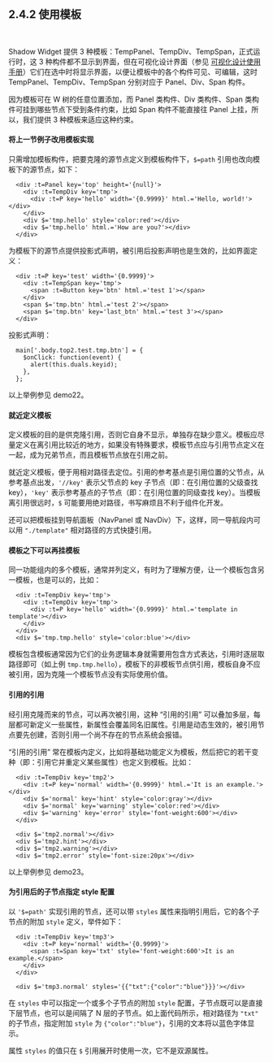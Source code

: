 2.4.2 使用模板
---------------

&nbsp;

Shadow Widget 提供 3 种模板：TempPanel、TempDiv、TempSpan，正式运行时，这 3 种构件都不显示到界面，但在可视化设计界面（参见 [可视化设计使用手册](#5.)）它们在选中时将显示界面，以便让模板中的各个构件可见、可编辑，这时 TempPanel、TempDiv、TempSpan 分别对应于 Panel、Div、Span 构件。

因为模板可在 W 树的任意位置添加，而 Panel 类构件、Div 类构件、Span 类构件可挂到哪些节点下受到条件约束，比如 Span 构件不能直接往 Panel 上挂，所以，我们提供 3 种模板来适应这种约束。

#### 将上一节例子改用模板实现

只需增加模板构件，把要克隆的源节点定义到模板构件下，`$=path` 引用也改向模板下的源节点，如下：

```
  <div :t=Panel key='top' height='{null}'>
    <div :t=TempDiv key='tmp'>
      <div :t=P key='hello' width='{0.9999}' html.='Hello, world!'></div>
    </div>
    <div $='tmp.hello' style='color:red'></div>
    <div $='tmp.hello' html.='How are you?'></div>
  </div>
```

为模板下的源节点提供投影式声明，被引用后投影声明也是生效的，比如界面定义：

```
  <div :t=P key='test' width='{0.9999}'>
    <div :t=TempSpan key='tmp'>
      <span :t=Button key='btn' html.='test 1'></span>
    </div>
    <span $='tmp.btn' html.='test 2'></span>
    <span $='tmp.btn' key='last_btn' html.='test 3'></span>
  </div>
```

投影式声明：

```
  main['.body.top2.test.tmp.btn'] = {
    $onClick: function(event) {
      alert(this.duals.keyid);
    },
  };
```

以上举例参见 demo22。

#### 就近定义模板

定义模板的目的是供克隆引用，否则它自身不显示，单独存在缺少意义。模板应尽量定义在离引用比较近的地方，如果没有特殊要求，模板节点应与引用节点定义在一起，成为兄弟节点，而且模板节点放在引用之前。

就近定义模板，便于用相对路径去定位。引用的参考基点是引用位置的父节点，从参考基点出发，`'//key'` 表示父节点的 key 子节点（即：在引用位置的父级查找 key），`'key'` 表示参考基点的子节点（即：在引用位置的同级查找 key）。当模板离引用很远时，`$` 可能要用绝对路径，书写麻烦且不利于组件化开发。

还可以把模板挂到导航面板（NavPanel 或 NavDiv）下，这样，同一导航段内可以用 `"./template"` 相对路径的方式快捷引用。

#### 模板之下可以再挂模板

同一功能组内的多个模板，通常并列定义，有时为了理解方便，让一个模板包含另一模板，也是可以的，比如：

```
  <div :t=TempDiv key='tmp'>
    <div :t=TempDiv key='tmp'>
      <div :t=P key='hello' width='{0.9999}' html.='template in template'></div>
    </div>
  </div>
  <div $='tmp.tmp.hello' style='color:blue'></div>
```

模板包含模板通常因为它们的业务逻辑本身就需要用包含方式表达，引用时逐层取路径即可（如上例 `tmp.tmp.hello`），模板下的非模板节点供引用，模板自身不应被引用，因为克隆一个模板节点没有实际使用价值。

#### 引用的引用

经引用克隆而来的节点，可以再次被引用，这种 “引用的引用” 可以叠加多层，每层都可新定义一些属性，新属性会覆盖同名旧属性。引用是动态生效的，被引用节点要先创建，否则引用一个尚不存在的节点系统会报错。

“引用的引用” 常在模板内定义，比如将基础功能定义为模板，然后把它的若干变种（即：引用它并重定义某些属性）也定义到模板。比如：

```
  <div :t=TempDiv key='tmp2'>
    <div :t=P key='normal' width='{0.9999}' html.='It is an example.'></div>
    <div $='normal' key='hint' style='color:gray'></div>
    <div $='normal' key='warning' style='color:red'></div>
    <div $='warning' key='error' style='font-weight:600'></div>
  </div>

  <div $='tmp2.normal'></div>
  <div $='tmp2.hint'></div>
  <div $='tmp2.warning'></div>
  <div $='tmp2.error' style='font-size:20px'></div>
```

以上举例参见 demo23。

#### 为引用后的子节点指定 style 配置

以 `'$=path'` 实现引用的节点，还可以带 `styles` 属性来指明引用后，它的各个子节点的附加 `style` 定义，举件如下：

```
  <div :t=TempDiv key='tmp3'>
    <div :t=P key='normal' width='{0.9999}'>
      <span :t=Span key='txt' style='font-weight:600'>It is an example.</span>
    </div>
  </div>

  <div $='tmp3.normal' styles='{{"txt":{"color":"blue"}}}'></div>
```

在 `styles` 中可以指定一个或多个子节点的附加 `style` 配置，子节点既可以是直接下层节点，也可以是间隔了 N 层的子节点。如上面代码所示，相对路径为 `"txt"` 的子节点，指定附加 `style` 为 `{"color":"blue"}`，引用的文本将以蓝色字体显示。

属性 `styles` 的值只在 `$` 引用展开时使用一次，它不是双源属性。

&nbsp;
